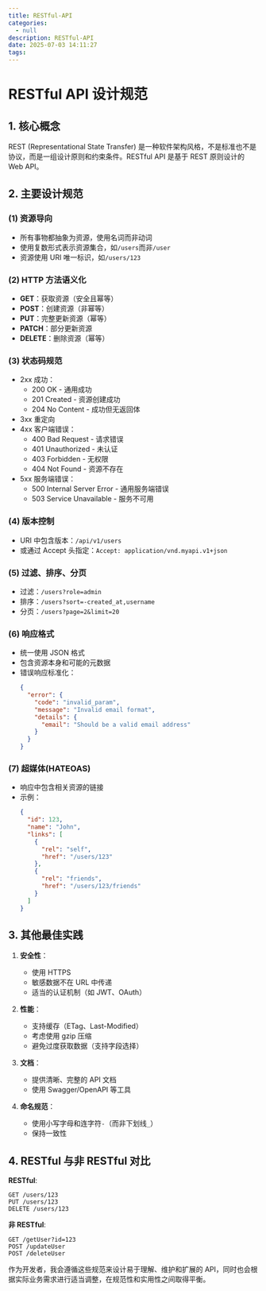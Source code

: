 ```yaml
---
title: RESTful-API
categories:
  - null
description: RESTful-API
date: 2025-07-03 14:11:27
tags:
---
```


# RESTful API 设计规范

## 1. 核心概念

REST (Representational State Transfer) 是一种软件架构风格，不是标准也不是协议，而是一组设计原则和约束条件。RESTful API 是基于 REST 原则设计的 Web API。

## 2. 主要设计规范

### (1) 资源导向

- 所有事物都抽象为资源，使用名词而非动词
- 使用复数形式表示资源集合，如`/users`而非`/user`
- 资源使用 URI 唯一标识，如`/users/123`

### (2) HTTP 方法语义化

- **GET**：获取资源（安全且幂等）
- **POST**：创建资源（非幂等）
- **PUT**：完整更新资源（幂等）
- **PATCH**：部分更新资源
- **DELETE**：删除资源（幂等）

### (3) 状态码规范

- 2xx 成功：
  - 200 OK - 通用成功
  - 201 Created - 资源创建成功
  - 204 No Content - 成功但无返回体
- 3xx 重定向
- 4xx 客户端错误：
  - 400 Bad Request - 请求错误
  - 401 Unauthorized - 未认证
  - 403 Forbidden - 无权限
  - 404 Not Found - 资源不存在
- 5xx 服务端错误：
  - 500 Internal Server Error - 通用服务端错误
  - 503 Service Unavailable - 服务不可用

### (4) 版本控制

- URI 中包含版本：`/api/v1/users`
- 或通过 Accept 头指定：`Accept: application/vnd.myapi.v1+json`

### (5) 过滤、排序、分页

- 过滤：`/users?role=admin`
- 排序：`/users?sort=-created_at,username`
- 分页：`/users?page=2&limit=20`

### (6) 响应格式

- 统一使用 JSON 格式
- 包含资源本身和可能的元数据
- 错误响应标准化：
  ```json
  {
    "error": {
      "code": "invalid_param",
      "message": "Invalid email format",
      "details": {
        "email": "Should be a valid email address"
      }
    }
  }
  ```

### (7) 超媒体(HATEOAS)

- 响应中包含相关资源的链接
- 示例：
  ```json
  {
    "id": 123,
    "name": "John",
    "links": [
      {
        "rel": "self",
        "href": "/users/123"
      },
      {
        "rel": "friends",
        "href": "/users/123/friends"
      }
    ]
  }
  ```

## 3. 其他最佳实践

1. **安全性**：

   - 使用 HTTPS
   - 敏感数据不在 URL 中传递
   - 适当的认证机制（如 JWT、OAuth）

2. **性能**：

   - 支持缓存（ETag、Last-Modified）
   - 考虑使用 gzip 压缩
   - 避免过度获取数据（支持字段选择）

3. **文档**：

   - 提供清晰、完整的 API 文档
   - 使用 Swagger/OpenAPI 等工具

4. **命名规范**：
   - 使用小写字母和连字符`-`（而非下划线`_`）
   - 保持一致性

## 4. RESTful 与非 RESTful 对比

**RESTful**:

```
GET /users/123
PUT /users/123
DELETE /users/123
```

**非 RESTful**:

```
GET /getUser?id=123
POST /updateUser
POST /deleteUser
```

作为开发者，我会遵循这些规范来设计易于理解、维护和扩展的 API，同时也会根据实际业务需求进行适当调整，在规范性和实用性之间取得平衡。
